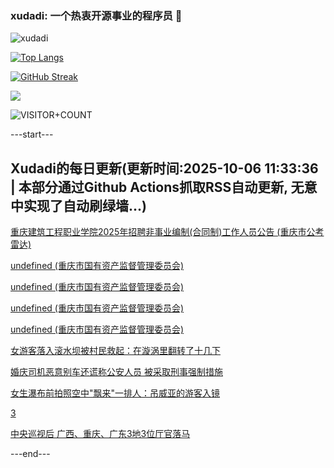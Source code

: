 ### xudadi: 一个热衷开源事业的程序员 👋

![xudadi](https://github-readme-stats-git-masterorgs-github-readme-stats-team.vercel.app/api?username=xudadi)

[![Top Langs](https://github-readme-stats.vercel.app/api/top-langs/?username=xudadi)](https://github.com/anuraghazra/github-readme-stats)

[![GitHub Streak](https://streak-stats.demolab.com?user=xudadi&locale=zh_Hans)](https://git.io/streak-stats)

![](https://raw.githubusercontent.com/xudadi/xudadi/main/assets/github-contribution-grid-snake.svg)

![VISITOR+COUNT](https://komarev.com/ghpvc/?username=xudadi&label=VISITOR+COUNT)


---start---

## Xudadi的每日更新(更新时间:2025-10-06 11:33:36 | 本部分通过Github Actions抓取RSS自动更新, 无意中实现了自动刷绿墙...)

[重庆建筑工程职业学院2025年招聘非事业编制(合同制)工作人员公告 (重庆市公考雷达)](https://www.gongkaoleida.com/article/2640492)

[undefined (重庆市国有资产监督管理委员会)](https://dadilab.github.io/feeds/all.xml)

[undefined (重庆市国有资产监督管理委员会)](https://dadilab.github.io/feeds/all.xml)

[undefined (重庆市国有资产监督管理委员会)](https://dadilab.github.io/feeds/all.xml)

[undefined (重庆市国有资产监督管理委员会)](https://dadilab.github.io/feeds/all.xml)

[女游客落入滚水坝被村民救起：在漩涡里翻转了十几下](https://m.163.com/news/article/KB40EA90053469LG.html)

[婚庆司机恶意别车还谎称公安人员 被采取刑事强制措施](https://m.163.com/news/article/KB3RGFIQ0534A4SC.html)

[女生瀑布前拍照空中"飘来"一排人：吊威亚的游客入镜](https://m.163.com/news/article/KB2FMUHS053469LG.html)

[3](https://m.163.com/touch/news/sub/domestic)

[中央巡视后 广西、重庆、广东3地3位厅官落马](https://m.163.com/news/article/KB3FH6VO0530JPVV.html)

---end---
